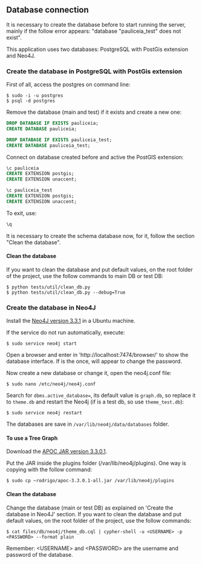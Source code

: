 
## Database connection

It is necessary to create the database before to start running the server, mainly if the follow error appears: "database "pauliceia_test" does not exist".

This application uses two databases: PostgreSQL with PostGis extension and Neo4J.


### Create the database in PostgreSQL with PostGis extension

First of all, access the postgres on command line:

```
$ sudo -i -u postgres
$ psql -d postgres
```

Remove the database (main and test) if it exists and create a new one:

```sql
DROP DATABASE IF EXISTS pauliceia;
CREATE DATABASE pauliceia;

DROP DATABASE IF EXISTS pauliceia_test;
CREATE DATABASE pauliceia_test;
```

Connect on database created before and active the PostGIS extension:

```sql
\c pauliceia
CREATE EXTENSION postgis;
CREATE EXTENSION unaccent;

\c pauliceia_test
CREATE EXTENSION postgis;
CREATE EXTENSION unaccent;
```

To exit, use:
```sql
\q
```

It is necessary to create the schema database now, for it, follow the section "Clean the database".


#### Clean the database

If you want to clean the database and put default values, on the root folder of the project, use the follow commands to main DB or test DB:

```
$ python tests/util/clean_db.py
$ python tests/util/clean_db.py --debug=True
```


### Create the database in Neo4J

Install the [Neo4J version 3.3.1](https://neo4j.com/docs/operations-manual/current/installation/linux/debian/) in a Ubuntu machine.

If the service do not run automatically, execute:

```
$ sudo service neo4j start
```

Open a browser and enter in 'http://localhost:7474/browser/' to show the database interface. If is the once, will appear to change the password.

Now create a new database or change it, open the neo4j.conf file:

```
$ sudo nano /etc/neo4j/neo4j.conf
```

Search for ```dbms.active_database=```, its default value is ```graph.db```, so replace it to ```theme.db``` and restart the Neo4j (if is a test db, so use ```theme_test.db```):

```
$ sudo service neo4j restart
```

The databases are save in ```/var/lib/neo4j/data/databases``` folder.


#### To use a Tree Graph

Download the [APOC JAR version 3.3.0.1](https://github.com/neo4j-contrib/neo4j-apoc-procedures/releases/3.3.0.1).

Put the JAR inside the plugins folder (/var/lib/neo4j/plugins). One way is copying with the follow command:

```
$ sudo cp ~rodrigo/apoc-3.3.0.1-all.jar /var/lib/neo4j/plugins
```


#### Clean the database

Change the database (main or test DB) as explained on 'Create the database in Neo4J' section.
If you want to clean the database and put default values, on the root folder of the project, use the follow commands:

```
$ cat files/db/neo4j/theme_db.cql | cypher-shell -u <USERNAME> -p <PASSWORD> --format plain
```

Remember: \<USERNAME> and  \<PASSWORD> are the username and password of the database.
